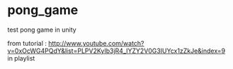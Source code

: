 pong_game
=========

test pong game in unity

from tutorial : http://www.youtube.com/watch?v=0xOcWG4PQdY&list=PLPV2KyIb3jR4_IYZY2V0G3IUYcx1zZkJe&index=9 in playlist
